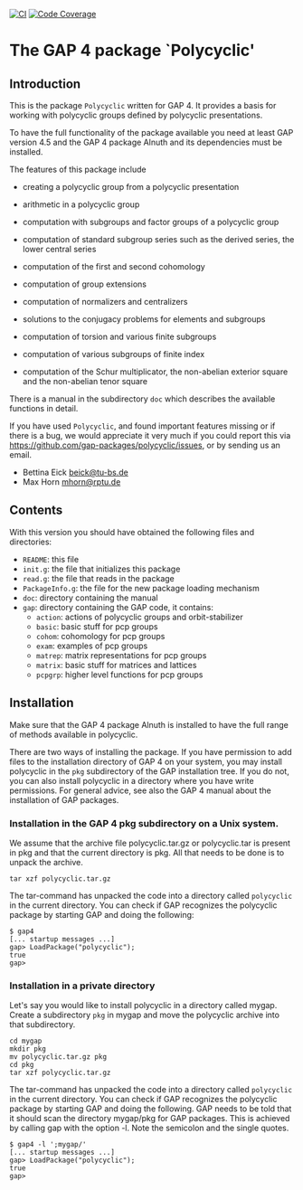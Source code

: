 [![CI](https://github.com/gap-packages/polycyclic/actions/workflows/CI.yml/badge.svg)](https://github.com/gap-packages/polycyclic/actions/workflows/CI.yml)
[![Code Coverage](https://codecov.io/github/gap-packages/polycyclic/coverage.svg?branch=master&token=)](https://codecov.io/gh/gap-packages/polycyclic)

The GAP 4 package `Polycyclic'
==============================

Introduction
------------

This is the package `Polycyclic` written for GAP 4.  It provides a
basis for working with polycyclic groups defined by polycyclic
presentations.

To have the full functionality of the package available you need at
least GAP version 4.5 and the GAP 4 package Alnuth and its dependencies
must be installed.

The features of this package include

  - creating a polycyclic group from a polycyclic presentation 

  - arithmetic in a polycyclic group

  - computation with subgroups and factor groups of a polycyclic group

  - computation of standard subgroup series such as the derived 
    series, the lower central series

  - computation of the first and second cohomology 

  - computation of group extensions

  - computation of normalizers and centralizers

  - solutions to the conjugacy problems for elements and subgroups

  - computation of torsion and various finite subgroups

  - computation of various subgroups of finite index

  - computation of the Schur multiplicator, the non-abelian
    exterior square and the non-abelian tenor square

There is a manual in the subdirectory `doc` which describes the
available functions in detail.

If you have used `Polycyclic`, and found important features missing
or if there is a bug, we would appreciate it very much  if you could
report this via <https://github.com/gap-packages/polycyclic/issues>,
or by sending us an email.
 - Bettina Eick  <beick@tu-bs.de>
 - Max Horn      <mhorn@rptu.de>


Contents
--------

With this version you should have obtained the following files and
directories:

- `README`:         this file
- `init.g`:         the file that initializes this package
- `read.g`:         the file that reads in the package        
- `PackageInfo.g`:  the file for the new package loading mechanism
- `doc`:            directory containing the manual
- `gap`:            directory containing the GAP code, it contains:
  - `action`:   actions of polycyclic groups and orbit-stabilizer
  - `basic`:    basic stuff for pcp groups
  - `cohom`:    cohomology for pcp groups
  - `exam`:     examples of pcp groups
  - `matrep`:   matrix representations for pcp groups
  - `matrix`:   basic stuff for matrices and lattices
  - `pcpgrp`:   higher level functions for pcp groups



Installation
------------

Make sure that the GAP 4 package Alnuth is installed to  have the full
range of methods available in polycyclic.

There are two ways of installing the package.  If you have permission
to add files to the installation directory of GAP 4 on your system,
you may install polycyclic in the `pkg` subdirectory of the GAP
installation tree.  If you do not, you can also install polycyclic in
a directory where you have write permissions.  For general advice, see
also the GAP 4 manual about the installation of GAP packages.


### Installation in the GAP 4 pkg subdirectory on a Unix system.

We assume that the archive file polycyclic.tar.gz or
polycyclic.tar is present in pkg and that the current directory is
pkg.  All that needs to be done is to unpack the archive.

    tar xzf polycyclic.tar.gz 

The tar-command has unpacked the code into a directory called
`polycyclic` in the current directory. You can check if GAP
recognizes the polycyclic package by starting GAP and doing the
following:

    $ gap4
    [... startup messages ...]
    gap> LoadPackage("polycyclic");
    true
    gap>     


### Installation in a private directory

Let's say you would like to install polycyclic in a directory
called mygap.  Create a subdirectory `pkg` in mygap and move the
polycyclic archive into that subdirectory.

    cd mygap
    mkdir pkg
    mv polycyclic.tar.gz pkg
    cd pkg
    tar xzf polycyclic.tar.gz

The tar-command has unpacked the code into a directory called
`polycyclic` in the current directory. You can check if GAP
recognizes the polycyclic package by starting GAP and doing the
following.  GAP needs to be told that it should scan the directory
mygap/pkg for GAP packages.  This is achieved by calling gap with
the option -l.  Note the semicolon and the single quotes.

    $ gap4 -l ';mygap/'
    [... startup messages ...]
    gap> LoadPackage("polycyclic");
    true
    gap> 
